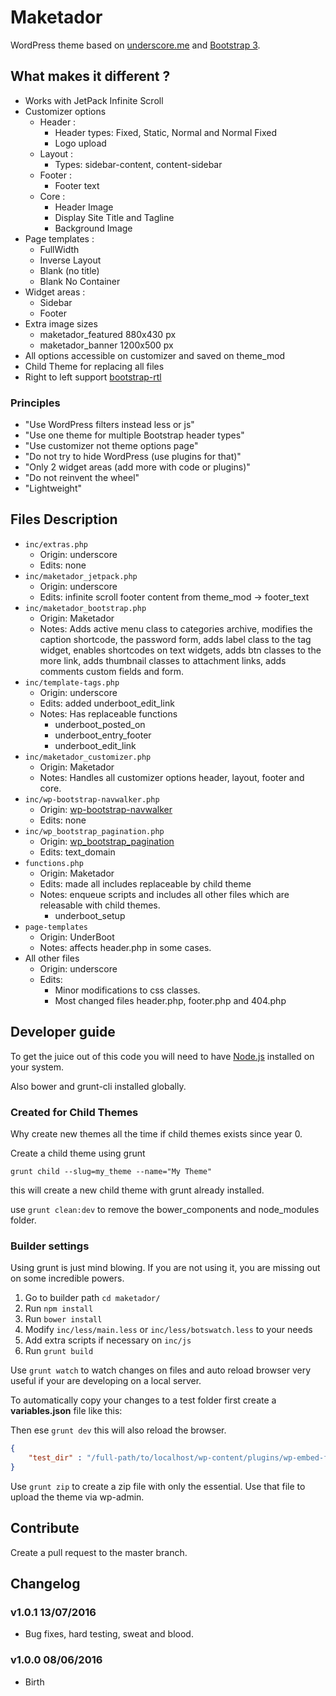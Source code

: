# Maketador #

WordPress theme based on [underscore.me](http://underscores.me/) and [Bootstrap 3](http://getbootstrap.com).

## What makes it different ? ##

- Works with JetPack Infinite Scroll
- Customizer options
  - Header :
    - Header types: Fixed, Static, Normal and Normal Fixed 
    - Logo upload
  - Layout :
    - Types: sidebar-content, content-sidebar
  - Footer : 
    - Footer text
  - Core : 
    - Header Image
    - Display Site Title and Tagline
    - Background Image
- Page templates : 
  - FullWidth
  - Inverse Layout  
  - Blank (no title)
  - Blank No Container
- Widget areas : 
  - Sidebar
  - Footer
- Extra image sizes
  - maketador_featured 880x430 px
  - maketador_banner 1200x500 px
- All options accessible on customizer and saved on theme_mod 
- Child Theme for replacing all files   
- Right to left support [bootstrap-rtl](http://github.com/morteza)

### Principles ###

- "Use WordPress filters instead less or js"
- "Use one theme for multiple Bootstrap header types"
- "Use customizer not theme options page"
- "Do not try to hide WordPress (use plugins for that)"
- "Only 2 widget areas (add more with code or plugins)"
- "Do not reinvent the wheel"
- "Lightweight"

## Files Description ##
- `inc/extras.php` 
  - Origin: underscore
  - Edits: none
- `inc/maketador_jetpack.php` 
  - Origin: underscore
  - Edits: infinite scroll footer content from theme_mod -> footer_text 
- `inc/maketador_bootstrap.php` 
  - Origin: Maketador
  - Notes: Adds active menu class to categories archive, modifies the caption shortcode, the password form, adds label
   class to the tag widget, enables shortcodes on text widgets, adds btn classes to the more link, adds thumbnail 
   classes to attachment links, adds comments custom fields and form.     
- `inc/template-tags.php` 
  - Origin: underscore
  - Edits: added underboot_edit_link
  - Notes: Has replaceable functions
    - underboot_posted_on
    - underboot_entry_footer
    - underboot_edit_link
- `inc/maketador_customizer.php` 
  - Origin: Maketador
  - Notes: Handles all customizer options header, layout, footer and core.  
- `inc/wp-bootstrap-navwalker.php` 
  - Origin: [wp-bootstrap-navwalker](https://github.com/twittem/wp-bootstrap-navwalker)
  - Edits: none   
- `inc/wp_bootstrap_pagination.php` 
  - Origin: [wp_bootstrap_pagination](https://github.com/sigami/wp_bootstrap_pagination)
  - Edits: text_domain   
- `functions.php` 
  - Origin: Maketador
  - Edits: made all includes replaceable by child theme 
  - Notes: enqueue scripts and includes all other files which are releasable with child themes.
    - underboot_setup 
- `page-templates`
  - Origin: UnderBoot
  - Notes: affects header.php in some cases.
- All other files
  - Origin: underscore
  - Edits: 
    - Minor modifications to css classes. 
    - Most changed files header.php, footer.php and 404.php
  

## Developer guide ##

To get the juice out of this code you will need to have [Node.js](https://nodejs.org/en/) installed on your system.

Also bower and grunt-cli installed globally.

### Created for Child Themes ###

Why create new themes all the time if child themes exists since year 0.

Create a child theme using grunt

`grunt child --slug=my_theme --name="My Theme"`

this will create a new child theme with grunt already installed.

use `grunt clean:dev` to remove the bower_components and node_modules folder.

### Builder settings ###

Using grunt is just mind blowing. If you are not using it, you are missing out on some incredible powers.

1. Go to builder path `cd maketador/`
2. Run `npm install`
3. Run `bower install`
4. Modify `inc/less/main.less` or `inc/less/botswatch.less` to your needs
5. Add extra scripts if necessary on `inc/js`
6. Run `grunt build`

Use `grunt watch` to watch changes on files and auto reload browser very useful if your are developing on a local server.

To automatically copy your changes to a test folder first create a **variables.json** file like this:

Then ese `grunt dev` this will also reload the browser.

``````json
{
    "test_dir" : "/full-path/to/localhost/wp-content/plugins/wp-embed-facebook/"
}
``````

Use `grunt zip` to create a zip file with only the essential. Use that file to upload the theme via wp-admin.
  

## Contribute ##

Create a pull request to the master branch.

## Changelog ##

### v1.0.1 13/07/2016 ###
- Bug fixes, hard testing, sweat and blood.

### v1.0.0 08/06/2016 ###
- Birth